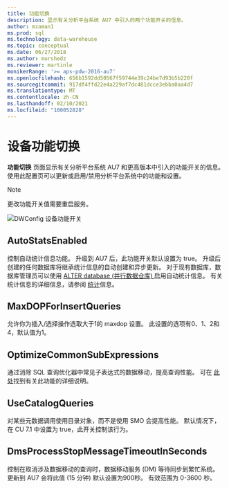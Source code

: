 ```yaml
---
title: 功能切换
description: 显示有关分析平台系统 AU7 中引入的两个功能开关的信息。
author: mzaman1
ms.prod: sql
ms.technology: data-warehouse
ms.topic: conceptual
ms.date: 06/27/2018
ms.author: murshedz
ms.reviewer: martinle
monikerRange: '>= aps-pdw-2016-au7'
ms.openlocfilehash: 656b1592dd50567f59744e39c24be7d93b5b220f
ms.sourcegitcommit: 917df4ffd22e4a229af7dc481dcce3ebba0aa4d7
ms.translationtype: MT
ms.contentlocale: zh-CN
ms.lasthandoff: 02/10/2021
ms.locfileid: "100052828"
---
```

# <a name="appliance-feature-switches"></a>设备功能切换

**功能切换** 页面显示有关分析平台系统 AU7 和更高版本中引入的功能开关的信息。 使用此配置页可以更新或启用/禁用分析平台系统中的功能和设置。

> [!NOTE]
> 更改功能开关值需要重启服务。

![DWConfig 设备功能开关](media/feature-switch/SQL_Server_PDW_DWConfig_feature_switch.png "DWConfig 设备功能开关")

## <a name="autostatsenabled"></a>AutoStatsEnabled

控制自动统计信息功能。 升级到 AU7 后，此功能开关默认设置为 true。 升级后创建的任何数据库将继承统计信息的自动创建和异步更新。 对于现有数据库，数据库管理员可以使用 [ALTER database (并行数据仓库) ](../t-sql/statements/alter-database-transact-sql.md?tabs=sqlpdw)启用自动统计信息。 有关统计信息的详细信息，请参阅 [统计](../relational-databases/statistics/statistics.md)信息。

## <a name="maxdopforinsertqueries"></a>MaxDOPForInsertQueries

允许你为插入/选择操作选取大于1的 maxdop 设置。 此设置的选项有0、1、2和4，默认值为1。

## <a name="optimizecommonsubexpressions"></a>OptimizeCommonSubExpressions

通过消除 SQL 查询优化器中常见子表达式的数据移动，提高查询性能。 可在 [此处](common-sub-expression-elimination.md)找到有关此功能的详细说明。

## <a name="usecatalogqueries"></a>UseCatalogQueries

对某些元数据调用使用目录对象，而不是使用 SMO 会提高性能。 默认情况下，在 CU 7.1 中设置为 true，此开关控制该行为。

## <a name="dmsprocessstopmessagetimeoutinseconds"></a>DmsProcessStopMessageTimeoutInSeconds

控制在取消涉及数据移动的查询时，数据移动服务 (DM) 等待同步到繁忙系统。 更新到 AU7 会将此值 (15 分钟) 默认设置为900秒。 有效范围为 0-3600 秒。
